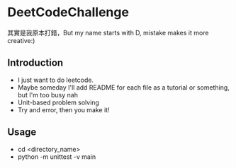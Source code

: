 # DeetCodeChallenge  

其實是我原本打錯，But my name starts with D, mistake makes it more creative:)

## Introduction  

- I just want to do leetcode.
- Maybe someday I'll add README for each file as a tutorial or something, but I'm too busy nah
- Unit-based problem solving
- Try and error, then you make it!

## Usage  

- cd <directory_name>
- python -m unittest -v  main